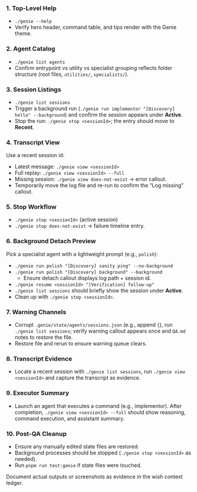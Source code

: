 ### 1. Top-Level Help
- `./genie --help`
- Verify hero header, command table, and tips render with the Genie theme.

### 2. Agent Catalog
- `./genie list agents`
- Confirm entrypoint vs utility vs specialist grouping reflects folder structure (root files, `utilities/`, `specialists/`).

### 3. Session Listings
- `./genie list sessions`
- Trigger a background run (`./genie run implementor "[Discovery] hello" --background`) and confirm the session appears under **Active**.
- Stop the run: `./genie stop <sessionId>`; the entry should move to **Recent**.

### 4. Transcript View
Use a recent session id:
- Latest message: `./genie view <sessionId>`
- Full replay: `./genie view <sessionId> --full`
- Missing session: `./genie view does-not-exist` → error callout.
- Temporarily move the log file and re-run to confirm the “Log missing” callout.

### 5. Stop Workflow
- `./genie stop <sessionId>` (active session)
- `./genie stop does-not-exist` → failure timeline entry.

### 6. Background Detach Preview
Pick a specialist agent with a lightweight prompt (e.g., `polish`):
- `./genie run polish "[Discovery] sanity ping" --no-background`
- `./genie run polish "[Discovery] background" --background`
  - Ensure detach callout displays log path + session id.
- `./genie resume <sessionId> "[Verification] follow-up"`
- `./genie list sessions` should briefly show the session under **Active**.
- Clean up with `./genie stop <sessionId>`.

### 7. Warning Channels
- Corrupt `.genie/state/agents/sessions.json` (e.g., append `{`), run `./genie list sessions`; verify warning callout appears once and `QA.md` notes to restore the file.
- Restore file and rerun to ensure warning queue clears.

### 8. Transcript Evidence
- Locate a recent session with `./genie list sessions`, run `./genie view <sessionId>` and capture the transcript as evidence.

### 9. Executor Summary
- Launch an agent that executes a command (e.g., implementor). After completion, `./genie view <sessionId> --full` should show reasoning, command execution, and assistant summary.

### 10. Post-QA Cleanup
- Ensure any manually edited state files are restored.
- Background processes should be stopped (`./genie stop <sessionId>` as needed).
- Run `pnpm run test:genie` if state files were touched.

Document actual outputs or screenshots as evidence in the wish context ledger.
